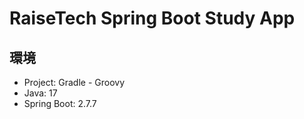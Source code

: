 # RaiseTech Spring Boot Study App

## 環境

- Project: Gradle - Groovy
- Java: 17
- Spring Boot: 2.7.7

